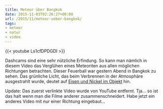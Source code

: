 ```yaml
---
title: Meteor über Bangkok
date: 2015-11-03T02:26:27+00:00
url: /2015/11/meteor-ueber-bangkok/
tags:
- meteor
- natur
- video
---
```


{{< youtube Ls1cfDPDGDI >}}

Dashcams sind eine sehr nützliche Erfindung. So kann man nämlich in diesem Video das Verglühen eines Meteoriten aus allen möglichen Richtungen betrachten. Dieser Feuerball war gestern Abend in Bangkok zu sehen. Das grünliche Licht, das beim Verbrennen in der Atmosphäre ausgestrahlt wurde, deutet auf [Eisen und Nickel im Objekt][1] hin.

Update: Das zuerst verlinkte Video wurde von YouTube entfernt. Tja... so ist das halt wenn man die Filme anderer zusammenschneidert. Habe jetzt ein anderes Video mit nur einer Richtung eingebaut...

[1]: http://www.nationmultimedia.com/breakingnews/Damage-from-fireball-unlikely-astronomer-30272150.html
